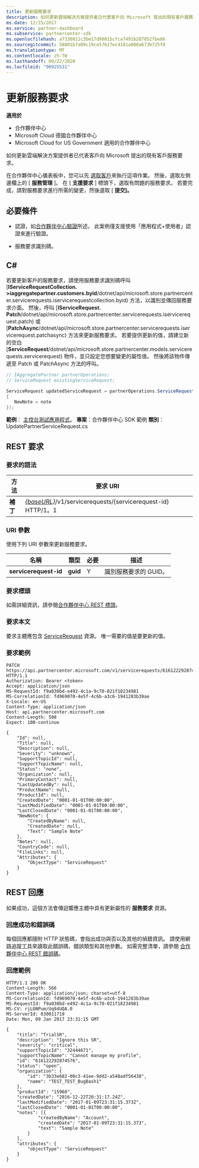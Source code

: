 ```yaml
---
title: 更新服務要求
description: 如何更新雲端解決方案提供者已代表客戶向 Microsoft 提出的現有客戶服務要求。
ms.date: 12/15/2017
ms.service: partner-dashboard
ms.subservice: partnercenter-sdk
ms.openlocfilehash: a7330811c3be17d90015cfca7491b287852fbe86
ms.sourcegitcommit: 58801b7a09c19ce57617ec4181a008a673b725f0
ms.translationtype: MT
ms.contentlocale: zh-TW
ms.lasthandoff: 09/22/2020
ms.locfileid: "90925531"
---
```

# <a name="update-a-service-request"></a>更新服務要求

**適用於**

- 合作夥伴中心
- Microsoft Cloud 德國合作夥伴中心
- Microsoft Cloud for US Government 適用的合作夥伴中心

如何更新雲端解決方案提供者已代表客戶向 Microsoft 提出的現有客戶服務要求。

在合作夥伴中心儀表板中，您可以先 [選取客戶](get-a-customer-by-name.md)來執行這項作業。 然後，選取左側邊欄上的 [ **服務管理** ]。 在 [ **支援要求** ] 標頭下，選取有問題的服務要求。 若要完成，請對服務要求進行所需的變更，然後選取 [ **提交]。**

## <a name="prerequisites"></a>必要條件

- 認證，如[合作夥伴中心驗證](partner-center-authentication.md)所述。 此案例僅支援使用「應用程式+使用者」認證來進行驗證。

- 服務要求識別碼。

## <a name="c"></a>C\#

若要更新客戶的服務要求，請使用服務要求識別碼呼叫 [**IServiceRequestCollection. >iaggregatepartner.customers.byid**/dotnet/api/microsoft.store.partnercenter.servicerequests.iservicerequestcollection.byid) 方法，以識別並傳回服務要求介面。 然後，呼叫 [**IServiceRequest. Patch**/dotnet/api/microsoft.store.partnercenter.servicerequests.iservicerequest.patch) 或 [**PatchAsync**/dotnet/api/microsoft.store.partnercenter.servicerequests.iservicerequest.patchasync) 方法來更新服務要求。 若要提供更新的值，請建立新的空白 [**ServiceRequest**/dotnet/api/microsoft.store.partnercenter.models.servicerequests.servicerequest) 物件，並只設定您想要變更的屬性值。 然後將該物件傳遞至 Patch 或 PatchAsync 方法的呼叫。

``` csharp
// IAggregatePartner partnerOperations;
// ServiceRequest existingServiceRequest;

ServiceRequest updatedServiceRequest = partnerOperations.ServiceRequests.ById(existingServiceRequest.Id).Patch(new ServiceRequest
{
   NewNote = note
});
```

**範例**： [主控台測試應用程式](console-test-app.md)。 **專案**：合作夥伴中心 SDK 範例 **類別**： UpdatePartnerServiceRequest.cs

## <a name="rest-request"></a>REST 要求

### <a name="request-syntax"></a>要求的語法

| 方法    | 要求 URI                                                                                 |
|-----------|---------------------------------------------------------------------------------------------|
| **補丁** | [*{baseURL}*](partner-center-rest-urls.md)/v1/servicerequests/{servicerequest-id} HTTP/1。1 |

### <a name="uri-parameter"></a>URI 參數

使用下列 URI 參數來更新服務要求。

| 名稱                  | 類型     | 必要 | 描述                                 |
|-----------------------|----------|----------|---------------------------------------------|
| **servicerequest-id** | **guid** | Y        | 識別服務要求的 GUID。 |

### <a name="request-headers"></a>要求標頭

如需詳細資訊，請參閱[合作夥伴中心 REST 標頭](headers.md)。

### <a name="request-body"></a>要求本文

要求主體應包含 [ServiceRequest](service-request-resources.md) 資源。 唯一需要的值是要更新的值。

### <a name="request-example"></a>要求範例

```http
PATCH https://api.partnercenter.microsoft.com/v1/servicerequests/616122292874576 HTTP/1.1
Authorization: Bearer <token>
Accept: application/json
MS-RequestId: f9a030bd-e492-4c1a-9c70-021f18234981
MS-CorrelationId: fd969070-4e5f-4c6b-a3c6-1941283b39ae
X-Locale: en-US
Content-Type: application/json
Host: api.partnercenter.microsoft.com
Content-Length: 508
Expect: 100-continue

{
    "Id": null,
    "Title": null,
    "Description": null,
    "Severity": "unknown",
    "SupportTopicId": null,
    "SupportTopicName": null,
    "Status": "none",
    "Organization": null,
    "PrimaryContact": null,
    "LastUpdatedBy": null,
    "ProductName": null,
    "ProductId": null,
    "CreatedDate": "0001-01-01T00:00:00",
    "LastModifiedDate": "0001-01-01T00:00:00",
    "LastClosedDate": "0001-01-01T00:00:00",
    "NewNote": {
        "CreatedByName": null,
        "CreatedDate": null,
        "Text": "Sample Note"
    },
    "Notes": null,
    "CountryCode": null,
    "FileLinks": null,
    "Attributes": {
        "ObjectType": "ServiceRequest"
    }
}
```

## <a name="rest-response"></a>REST 回應

如果成功，這個方法會傳迴響應主體中具有更新屬性的 **服務要求** 資源。

### <a name="response-success-and-error-codes"></a>回應成功和錯誤碼

每個回應都隨附 HTTP 狀態碼，會指出成功與否以及其他的偵錯資訊。 請使用網路追蹤工具來讀取此錯誤碼、錯誤類型和其他參數。 如需完整清單，請參閱 [合作夥伴中心 REST 錯誤碼](error-codes.md)。

### <a name="response-example"></a>回應範例

```http
HTTP/1.1 200 OK
Content-Length: 566
Content-Type: application/json; charset=utf-8
MS-CorrelationId: fd969070-4e5f-4c6b-a3c6-1941283b39ae
MS-RequestId: f9a030bd-e492-4c1a-9c70-021f18234981
MS-CV: rjLONPum/Uq94UQA.0
MS-ServerId: 030011719
Date: Mon, 09 Jan 2017 23:31:15 GMT

{
    "title": "TrialSR",
    "description": "Ignore this SR",
    "severity": "critical",
    "supportTopicId": "32444671",
    "supportTopicName": "Cannot manage my profile",
    "id": "616122292874576",
    "status": "open",
    "organization": {
        "id": "3b33e682-00c3-41ee-9dd2-a548adf56438",
        "name": "TEST_TEST_BugBash1"
    },
    "productId": "15960",
    "createdDate": "2016-12-22T20:31:17.24Z",
    "lastModifiedDate": "2017-01-09T23:31:15.373Z",
    "lastClosedDate": "0001-01-01T00:00:00",
    "notes": [{
            "createdByName": "Account",
            "createdDate": "2017-01-09T23:31:15.373",
            "text": "Sample Note"
        }
    ],
    "attributes": {
        "objectType": "ServiceRequest"
    }
}
```
